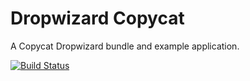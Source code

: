 # Dropwizard Copycat

A Copycat Dropwizard bundle and example application.

[![Build Status](https://secure.travis-ci.org/ctrimble/dropwizard-copycat.png?branch=develop)](https://travis-ci.org/ctrimble/dropwizard-copycat)
